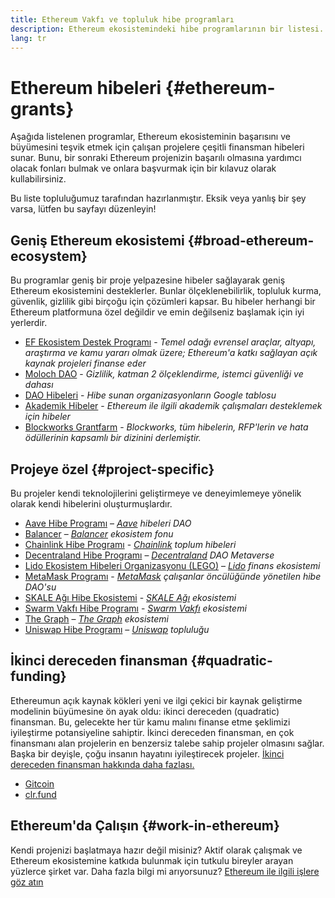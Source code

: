 ```yaml
---
title: Ethereum Vakfı ve topluluk hibe programları
description: Ethereum ekosistemindeki hibe programlarının bir listesi.
lang: tr
---
```


# Ethereum hibeleri {#ethereum-grants}

Aşağıda listelenen programlar, Ethereum ekosisteminin başarısını ve büyümesini teşvik etmek için çalışan projelere çeşitli finansman hibeleri sunar. Bunu, bir sonraki Ethereum projenizin başarılı olmasına yardımcı olacak fonları bulmak ve onlara başvurmak için bir kılavuz olarak kullabilirsiniz.

Bu liste topluluğumuz tarafından hazırlanmıştır. Eksik veya yanlış bir şey varsa, lütfen bu sayfayı düzenleyin!

## Geniş Ethereum ekosistemi {#broad-ethereum-ecosystem}

Bu programlar geniş bir proje yelpazesine hibeler sağlayarak geniş Ethereum ekosistemini desteklerler. Bunlar ölçeklenebilirlik, topluluk kurma, güvenlik, gizlilik gibi birçoğu için çözümleri kapsar. Bu hibeler herhangi bir Ethereum platformuna özel değildir ve emin değilseniz başlamak için iyi yerlerdir.

- [EF Ekosistem Destek Programı](https://esp.ethereum.foundation) - _Temel odağı evrensel araçlar, altyapı, araştırma ve kamu yararı olmak üzere; Ethereum'a katkı sağlayan açık kaynak projeleri finanse eder_
- [Moloch DAO](https://www.molochdao.com/) - _Gizlilik, katman 2 ölçeklendirme, istemci güvenliği ve dahası_
- [DAO Hibeleri](https://docs.google.com/spreadsheets/d/1XHc-p_MHNRdjacc8uOEjtPoWL86olP4GyxAJOFO0zxY/edit#gid=0) - _Hibe sunan organizasyonların Google tablosu_
- [Akademik Hibeler](https://esp.ethereum.foundation/academic-grants) - _Ethereum ile ilgili akademik çalışmaları desteklemek için hibeler_
- [Blockworks Grantfarm](https://blockworks.co/grants/programs) - _Blockworks, tüm hibelerin, RFP'lerin ve hata ödüllerinin kapsamlı bir dizinini derlemiştir._

## Projeye özel {#project-specific}

Bu projeler kendi teknolojilerini geliştirmeye ve deneyimlemeye yönelik olarak kendi hibelerini oluşturmuşlardır.

- [Aave Hibe Programı](https://aavegrants.org/) – _[Aave](https://aave.com/) hibeleri DAO_
- [Balancer](https://grants.balancer.community/) – _[Balancer](https://balancer.fi/) ekosistem fonu_
- [Chainlink Hibe Programı](https://chain.link/community/grants) - _[Chainlink](https://chain.link/) toplum hi̇beleri̇_
- [Decentraland Hibe Programı](https://governance.decentraland.org/grants/) – _[Decentraland](https://decentraland.org/) DAO Metaverse_
- [Lido Ekosistem Hibeleri Organizasyonu (LEGO)](https://lido.fi/lego) – _[Lido](https://lido.fi/) finans ekosistemi_
- [MetaMask Programı](https://metamaskgrants.org/) - _[MetaMask](https://metamask.io/) çalışanlar öncülüğünde yönetilen hibe DAO'su_
- [SKALE Ağı Hibe Ekosistemi](https://skale.space/developers#grants) - _[SKALE Ağı](https://skale.space/) ekosistemi_
- [Swarm Vakfı Hibe Programı](https://my.ethswarm.org) - _[Swarm Vakfı](https://www.ethswarm.org/) ekosistemi_
- [The Graph](https://thegraph.com/ecosystem/grants/) – _[The Graph](https://thegraph.com/) ekosistemi_
- [Uniswap Hibe Programı](https://www.uniswapfoundation.org/approach) – _[Uniswap](https://uniswap.org/) topluluğu_

## İkinci dereceden finansman {#quadratic-funding}

Ethereumun açık kaynak kökleri yeni ve ilgi çekici bir kaynak geliştirme modelinin büyümesine ön ayak oldu: ikinci dereceden (quadratic) finansman. Bu, gelecekte her tür kamu malını finanse etme şeklimizi iyileştirme potansiyeline sahiptir. İkinci dereceden finansman, en çok finansmanı alan projelerin en benzersiz talebe sahip projeler olmasını sağlar. Başka bir deyişle, çoğu insanın hayatını iyileştirecek projeler. [İkinci dereceden finansman hakkında daha fazlası.](/defi/#quadratic-funding)

- [Gitcoin](https://gitcoin.co/grants)
- [clr.fund](https://clr.fund/)

## Ethereum'da Çalışın {#work-in-ethereum}

Kendi projenizi başlatmaya hazır değil misiniz? Aktif olarak çalışmak ve Ethereum ekosistemine katkıda bulunmak için tutkulu bireyler arayan yüzlerce şirket var. Daha fazla bilgi mi arıyorsunuz? [Ethereum ile ilgili işlere göz atın](/community/get-involved/#ethereum-jobs)
